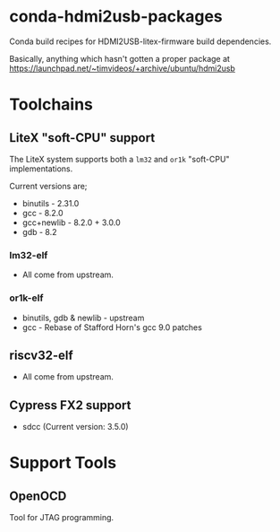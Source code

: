 # conda-hdmi2usb-packages

Conda build recipes for HDMI2USB-litex-firmware build dependencies.

Basically, anything which hasn't gotten a proper package at https://launchpad.net/~timvideos/+archive/ubuntu/hdmi2usb

# Toolchains

## LiteX "soft-CPU" support

The LiteX system supports both a `lm32` and `or1k` "soft-CPU" implementations.

Current versions are;

 * binutils - 2.31.0
 * gcc - 8.2.0
 * gcc+newlib - 8.2.0 + 3.0.0
 * gdb - 8.2

### lm32-elf

 * All come from upstream.

### or1k-elf

 * binutils, gdb & newlib - upstream
 * gcc - Rebase of Stafford Horn's gcc 9.0 patches

## riscv32-elf

 * All come from upstream.

## Cypress FX2 support

 * sdcc (Current version: 3.5.0)

# Support Tools

## OpenOCD

Tool for JTAG programming.

